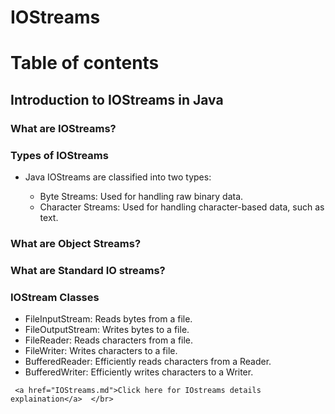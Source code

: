 # IOStreams

<h1>Table of contents</h1>
<h2>Introduction to IOStreams in Java</h2>
<h3>What are IOStreams?</h3>
<h3>Types of IOStreams</h3>
<ul>
  <li>Java IOStreams are classified into two types:</li>
  <ul>
    <li>Byte Streams: Used for handling raw binary data.</li>
    <li>Character Streams: Used for handling character-based data, such as text.</li>
  </ul>
  </ul>
  <h3>What are Object Streams?</h3>
   <h3>What are Standard IO streams?</h3>
  
 <h3>IOStream Classes</h3>
  <ul>
    <li>FileInputStream: Reads bytes from a file.</li>
    <li>FileOutputStream: Writes bytes to a file.</li>
    <li>FileReader: Reads characters from a file.</li>
    <li>FileWriter: Writes characters to a file.</li>
    <li>BufferedReader: Efficiently reads characters from a Reader.</li>
    <li>BufferedWriter: Efficiently writes characters to a Writer.</li>
     </ul>
     
     <a href="IOStreams.md">Click here for IOstreams details explaination</a>  </br>
       
      
           
      
       
   

